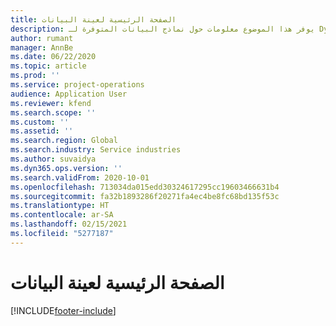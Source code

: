 ```yaml
---
title: الصفحة الرئيسية لعينة البيانات
description: يوفر هذا الموضوع معلومات حول نماذج البيانات المتوفرة لـ Dynamics 365 Project operations.
author: rumant
manager: AnnBe
ms.date: 06/22/2020
ms.topic: article
ms.prod: ''
ms.service: project-operations
audience: Application User
ms.reviewer: kfend
ms.search.scope: ''
ms.custom: ''
ms.assetid: ''
ms.search.region: Global
ms.search.industry: Service industries
ms.author: suvaidya
ms.dyn365.ops.version: ''
ms.search.validFrom: 2020-10-01
ms.openlocfilehash: 713034da015edd30324617295cc19603466631b4
ms.sourcegitcommit: fa32b1893286f20271fa4ec4be8fc68bd135f53c
ms.translationtype: HT
ms.contentlocale: ar-SA
ms.lasthandoff: 02/15/2021
ms.locfileid: "5277187"
---
```

# <a name="sample-data-home-page"></a>الصفحة الرئيسية لعينة البيانات


[!INCLUDE[footer-include](../includes/footer-banner.md)]